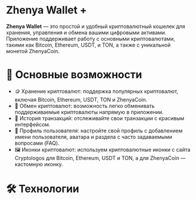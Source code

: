 # Zhenya Wallet +

**Zhenya Wallet** — это простой и удобный криптовалютный кошелек для хранения, управления и обмена вашими цифровыми активами. Приложение поддерживает работу с основными криптовалютами, такими как Bitcoin, Ethereum, USDT, и TON, а также с уникальной монетой ZhenyaCoin.

# 🚀 Основные возможности

- 🪙 Хранение криптовалют: поддержка популярных криптовалют, включая Bitcoin, Ethereum, USDT, TON и ZhenyaCoin.
- 🔄 Обмен криптовалют: возможность легко обменивать поддерживаемые криптовалюты напрямую в приложении.
- 📜 История транзакций: отслеживайте свои транзакции с красивым интерфейсом.
- 👤 Профиль пользователя: настройте свой профиль с добавлением имени пользователя, аватара и раздела с часто задаваемыми вопросами (FAQ).
- 🖼️ Иконки криптовалют: используем криптовалютные иконки с сайта Cryptologos для Bitcoin, Ethereum, USDT и TON, а для ZhenyaCoin — кастомную иконку.

# 🛠️ Технологии

